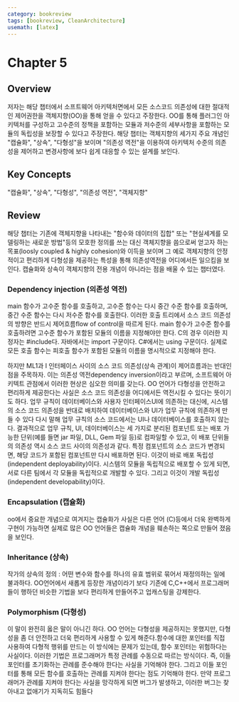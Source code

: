 ```yaml
---
category: bookreview
tags: [bookreview, CleanArchitecture]
usemath: [latex]
---
```


# Chapter 5
## Overview
 저자는 해당 챕터에서 소프트웨어 아키텍처면에서 모든 소스코드 의존성에 대한 절대적인 제어권한을 객체지향(OO)을 통해 얻을 수 있다고 주장한다. OO를 통해 플러그인 아키텍처를 구성하고 고수준의 정책을 포함하는 모듈과 저수준의 세부사항을 포함하는 모듈의 독립성을 보장할 수 있다고 주장한다. 해당 챕터는 객체지향의 세가지 주요 개념인 "캡슐화", "상속", "다형성"을 보이며 "의존성 역전"을 이용하여 아키텍처 수준의 의존성을 제어하고 변경사항에 보다 쉽게 대응할 수 있는 설계를 보인다.

## Key Concepts
"캡슐화", "상속", "다형성", "의존성 역전", "객체지향"

## Review
해당 챕터는 기존에 객체지향을 나타내는 "함수와 데이터의 집합" 또는 "현실세계를 모델링하는 새로운 방법"등의 모호한 정의를 쓰는 대신 객체지향을 씀으로써 얻고자 하는 목표(loosly coupled & highly cohesion)와 이득을 보이며 그 예로 객체지향의 안정적이고 편리하게 다형성을 제공하는 특성을 통해 의존성역전을 어디에서든 일으킴을 보인다. 캡슐화와 상속이 객체지향의 전용 개념이 아니라는 점을 배울 수 있는 챕터였다.

### Dependency injection (의존성 역전)
main 함수가 고수준 함수를 호출하고, 고수준 함수는 다시 중간 수준 함수를 호출하며, 중간 수준 함수는 다시 저수준 함수를 호출한다. 이러한 호출 트리에서 소스 코드 의존성의 방향은 반드시 제어흐름flow of control을 따르게 된다.
main 함수가 고수준 함수를 호출하려면 고수준 함수가 포함된 모듈의 이름을 지정해야만 한다. C의 경우 이러한 지정자는 #include다. 자바에서는 import 구문이다. C#에서는 using 구문이다. 실제로 모든 호출 함수는 피호출 함수가 포함된 모듈의 이름을 명시적으로 지정해야 한다.


하지만 ML1과 I 인터페이스 사이의 소스 코드 의존성(상속 관계)이 제어흐름과는 반대인 점을 주목하자. 이는 의존성 역전dependency inversion이라고 부르며, 소프트웨어 아키텍트 관점에서 이러한 현상은 심오한 의미를 갖는다. OO 언어가 다형성을 안전하고 편리하게 제공한다는 사실은 소스 코드 의존성을 어디에서든 역전시킬 수 있다는 뜻이기도 하다.
 업무 규칙이 데이터베이스와 사용자 인터페이스UI에 의존하는 대신에, 시스템의 소스 코드 의존성을 반대로 배치하여 데이터베이스와 UI가 업무 규칙에 의존하게 만들 수 있다  다시 말해 업무 규칙의 소스 코드에서는 UI나 데이터베이스를 호출하지 않는다. 결과적으로 업무 규칙, UI, 데이터베이스는 세 가지로 분리된 컴포넌트 또는 배포 가능한 단위(예를 들면 jar 파일, DLL, Gem 파일 등)로 컴파일할 수 있고, 이 배포 단위들의 의존성 역시 소스 코드 사이의 의존성과 같다.
  특정 컴포넌트의 소스 코드가 변경되면, 해당 코드가 포함된 컴포넌트만 다시 배포하면 된다. 이것이 바로 배포 독립성(independent deployability)이다.
시스템의 모듈을 독립적으로 배포할 수 있게 되면, 서로 다른 팀에서 각 모듈을 독립적으로 개발할 수 있다. 그리고 이것이 개발 독립성(independent developability)이다.
### Encapsulation (캡슐화)
 oo에서 중요한 개념으로 여겨지는 캡슐화가 사실은 다른 언어 (C)등에서 더욱 완벽하게 구현이 가능하면 실제로 많은 OO 언어들은 캡슐화 개념을 훼손하는 쪽으로 만들어 졌음을 보인다. 
### Inheritance (상속)
작가의 상속의 정의 : 어떤 변수와 함수를 하나의 유효 범위로 묶어서 재정의하는 일에 불과하다. OO언어에서 새롭게 등장한 개념이라기 보다 기존에 C,C++에서 프로그래머들이 행하던 비슷한 기법을 보다 편리하게 만들어주고 업캐스팅을 강제한다.
### Polymorphism (다형성)
이 말이 완전히 옳은 말이 아니긴 하다. OO 언어는 다형성을 제공하지는 못했지만, 다형성을 좀 더 안전하고 더욱 편리하게 사용할 수 있게 해준다.함수에 대한 포인터를 직접 사용하여 다형적 행위를 만드는 이 방식에는 문제가 있는데, 함수 포인터는 위험하다는 사실이다. 이러한 기법은 프로그래머가 특정 관례를 수동으로 따르는 방식이다. 즉, 이들 포인터를 초기화하는 관례를 준수해야 한다는 사실을 기억해야 한다. 그리고 이들 포인터를 통해 모든 함수를 호출하는 관례를 지켜야 한다는 점도 기억해야 한다. 만약 프로그래머가 관례를 지켜야 한다는 사실을 망각하게 되면 버그가 발생하고, 이러한 버그는 찾아내고 없애기가 지독히도 힘들다


